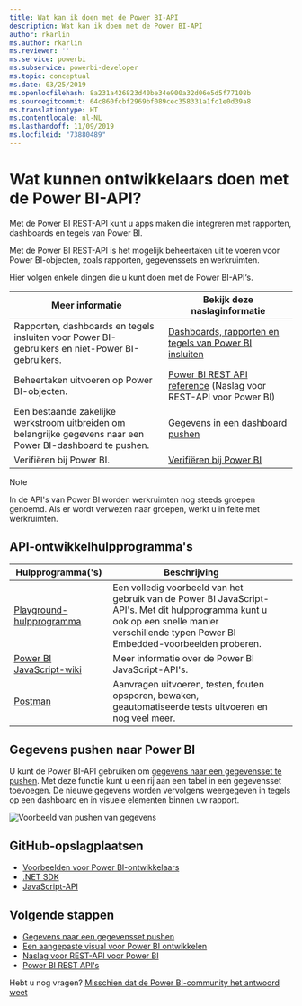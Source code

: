 ```yaml
---
title: Wat kan ik doen met de Power BI-API
description: Wat kan ik doen met de Power BI-API
author: rkarlin
ms.author: rkarlin
ms.reviewer: ''
ms.service: powerbi
ms.subservice: powerbi-developer
ms.topic: conceptual
ms.date: 03/25/2019
ms.openlocfilehash: 8a231a426823d40be34e900a32d06e5d5f77108b
ms.sourcegitcommit: 64c860fcbf2969bf089cec358331a1fc1e0d39a8
ms.translationtype: HT
ms.contentlocale: nl-NL
ms.lasthandoff: 11/09/2019
ms.locfileid: "73880489"
---
```

# <a name="what-can-developers-do-with-the-power-bi-api"></a>Wat kunnen ontwikkelaars doen met de Power BI-API?

Met de Power BI REST-API kunt u apps maken die integreren met rapporten, dashboards en tegels van Power BI.

Met de Power BI REST-API is het mogelijk beheertaken uit te voeren voor Power BI-objecten, zoals rapporten, gegevenssets en werkruimten.

Hier volgen enkele dingen die u kunt doen met de Power BI-API‘s.

| **Meer informatie** | **Bekijk deze naslaginformatie** |
|----------------------------------------------------------------------------------|------------------------------------------------------------------------------------|
| Rapporten, dashboards en tegels insluiten voor Power BI-gebruikers en niet-Power BI-gebruikers. | [Dashboards, rapporten en tegels van Power BI insluiten](embedding-content.md) |
| Beheertaken uitvoeren op Power BI-objecten. | [Power BI REST API reference](https://docs.microsoft.com/rest/api/power-bi/) (Naslag voor REST-API voor Power BI) |
| Een bestaande zakelijke werkstroom uitbreiden om belangrijke gegevens naar een Power BI-dashboard te pushen. | [Gegevens in een dashboard pushen](walkthrough-push-data.md) |
| Verifiëren bij Power BI. | [Verifiëren bij Power BI](get-azuread-access-token.md) |

> [!NOTE]
> In de API's van Power BI worden werkruimten nog steeds groepen genoemd. Als er wordt verwezen naar groepen, werkt u in feite met werkruimten.

## <a name="api-developer-tools"></a>API-ontwikkelhulpprogramma's

| Hulpprogramma('s) | Beschrijving |  |  |
|-------------------------|---------------------------------------------------------------------------------------------------------------------------------------------------|---|---|
| [Playground-hulpprogramma](https://microsoft.github.io/PowerBI-JavaScript/demo) | Een volledig voorbeeld van het gebruik van de Power BI JavaScript-API's. Met dit hulpprogramma kunt u ook op een snelle manier verschillende typen Power BI Embedded-voorbeelden proberen. |  |  |
| [Power BI JavaScript-wiki](https://github.com/Microsoft/powerbi-javascript/wiki) | Meer informatie over de Power BI JavaScript-API's. |  |  |
| [Postman](https://www.getpostman.com/) | Aanvragen uitvoeren, testen, fouten opsporen, bewaken, geautomatiseerde tests uitvoeren en nog veel meer. |

## <a name="push-data-into-power-bi"></a>Gegevens pushen naar Power BI

U kunt de Power BI-API gebruiken om [gegevens naar een gegevensset te pushen](walkthrough-push-data.md). Met deze functie kunt u een rij aan een tabel in een gegevensset toevoegen. De nieuwe gegevens worden vervolgens weergegeven in tegels op een dashboard en in visuele elementen binnen uw rapport.

![Voorbeeld van pushen van gegevens](media/what-can-you-do/powerbi-push-data.png)

## <a name="github-repositories"></a>GitHub-opslagplaatsen

* [Voorbeelden voor Power BI-ontwikkelaars](https://github.com/Microsoft/PowerBI-Developer-Samples)
* [.NET SDK](https://github.com/Microsoft/PowerBI-CSharp)
* [JavaScript-API](https://github.com/Microsoft/PowerBI-JavaScript)

## <a name="next-steps"></a>Volgende stappen

* [Gegevens naar een gegevensset pushen](walkthrough-push-data.md)
* [Een aangepaste visual voor Power BI ontwikkelen](visuals/custom-visual-develop-tutorial.md)
* [Naslag voor REST-API voor Power BI](rest-api-reference.md)
* [Power BI REST API's](https://docs.microsoft.com/rest/api/power-bi/)

Hebt u nog vragen? [Misschien dat de Power BI-community het antwoord weet](https://community.powerbi.com/)
